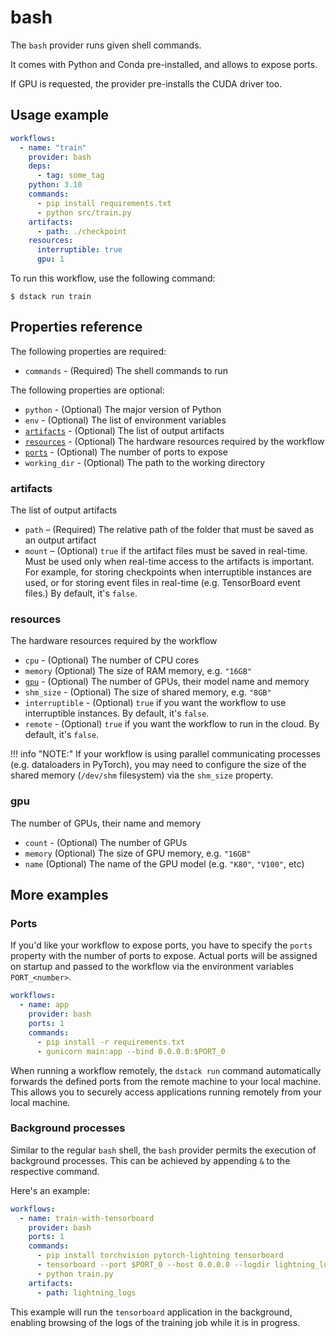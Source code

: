 # bash

The `bash` provider runs given shell commands. 

It comes with Python and Conda pre-installed, and allows to expose ports. 

If GPU is requested, the provider pre-installs the CUDA driver too.

## Usage example

<div editor-title=".dstack/workflows/bash-example.yaml"> 

```yaml
workflows:
  - name: "train"
    provider: bash
    deps:
      - tag: some_tag
    python: 3.10
    commands:
      - pip install requirements.txt
      - python src/train.py
    artifacts: 
      - path: ./checkpoint
    resources:
      interruptible: true
      gpu: 1
```

</div>

To run this workflow, use the following command:

<div class="termy">

```shell
$ dstack run train
```

</div>

## Properties reference

The following properties are required:

- `commands` - (Required) The shell commands to run

The following properties are optional:

- `python` - (Optional) The major version of Python
- `env` - (Optional) The list of environment variables 
- [`artifacts`](#artifacts) - (Optional) The list of output artifacts
- [`resources`](#resources) - (Optional) The hardware resources required by the workflow
- [`ports`](#ports) - (Optional) The number of ports to expose
- `working_dir` - (Optional) The path to the working directory

### artifacts

The list of output artifacts

- `path` – (Required) The relative path of the folder that must be saved as an output artifact
- `mount` – (Optional) `true` if the artifact files must be saved in real-time.
    Must be used only when real-time access to the artifacts is important. 
    For example, for storing checkpoints when interruptible instances are used, or for storing
    event files in real-time (e.g. TensorBoard event files.)
    By default, it's `false`.

### resources

The hardware resources required by the workflow

- `cpu` - (Optional) The number of CPU cores
- `memory` (Optional) The size of RAM memory, e.g. `"16GB"`
- [`gpu`](#gpu) - (Optional) The number of GPUs, their model name and memory
- `shm_size` - (Optional) The size of shared memory, e.g. `"8GB"`
- `interruptible` - (Optional) `true` if you want the workflow to use interruptible instances.
    By default, it's `false`.
- `remote` - (Optional) `true` if you want the workflow to run in the cloud.
   By default, it's `false`.

!!! info "NOTE:"
    If your workflow is using parallel communicating processes (e.g. dataloaders in PyTorch), 
    you may need to configure the size of the shared memory (`/dev/shm` filesystem) via the `shm_size` property.

### gpu

The number of GPUs, their name and memory

- `count` - (Optional) The number of GPUs
- `memory` (Optional) The size of GPU memory, e.g. `"16GB"`
- `name` (Optional) The name of the GPU model (e.g. `"K80"`, `"V100"`, etc)

## More examples

### Ports

If you'd like your workflow to expose ports, you have to specify the `ports` property with the number
of ports to expose. Actual ports will be assigned on startup and passed to the workflow via the environment
variables `PORT_<number>`.

<div editor-title=".dstack/workflows/app-example.yaml">

```yaml
workflows:
  - name: app
    provider: bash
    ports: 1
    commands: 
      - pip install -r requirements.txt
      - gunicorn main:app --bind 0.0.0.0:$PORT_0
```

</div>

When running a workflow remotely, the `dstack run` command automatically forwards the defined ports from the remote machine to your local machine.
This allows you to securely access applications running remotely from your local machine.

### Background processes

Similar to the regular `bash` shell, the `bash` provider permits the execution of background processes. This can be achieved
by appending `&` to the respective command.

Here's an example:

<div editor-title=".dstack/workflows/ping-background.yaml">

```yaml
workflows:
  - name: train-with-tensorboard
    provider: bash
    ports: 1
    commands:
      - pip install torchvision pytorch-lightning tensorboard
      - tensorboard --port $PORT_0 --host 0.0.0.0 --logdir lightning_logs &
      - python train.py
    artifacts:
      - path: lightning_logs
```

</div>

This example will run the `tensorboard` application in the background, enabling browsing of the logs of the training
job while it is in progress.